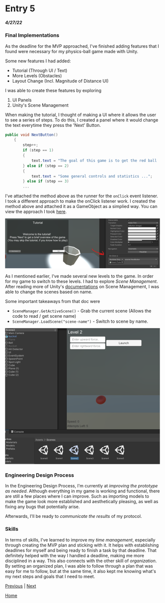 # Entry 5
##### 4/27/22

### Final Implementations

As the deadline for the MVP approached, I've finished adding features that I found were necessary for my physics-ball game made with Unity.

Some new features I had added:

* Tutorial (Through UI / Text)
* More Levels (Obstacles)
* Layout Change (Incl. Magnitude of Distance UI)

I was able to create these features by exploring

1. UI Panels
2. Unity's Scene Management

When making the tutorial, I thought of making a UI where it allows the user to see a series of steps. To do this, I created a panel where it would change the text everytime they press the 'Next' Button.

```c#
public void NextButton()
    {
        step++;
        if (step == 1)
        {
            text.text = "The goal of this game is to get the red ball ...";
        } else if (step == 2)
        {
            text.text = "Some general controls and statistics ...";
        } else if (step == 3)
        ...
```

I've attached the method above as the runner for the `onClick` event listener. I took a different approach to make the onClick listener work. I created the method above and attached it as a GameObject as a simplied way. You can view the approach I took [here](https://answers.unity.com/questions/942622/how-do-you-call-a-function-with-a-button-unity-5-u.html).

![Screenshot 1](images/entry05-1.png)


As I mentioned earlier, I've made several new levels to the game. In order for my game to switch to these levels. I had to explore *Scene Management*. After reading more of Unity's [documentations](https://docs.unity3d.com/ScriptReference/SceneManagement.SceneManager.html) on Scene Management, I was able to change the scenes based on name.

Some important takeaways from that doc were
* `SceneManager.GetActiveScene()` - Grab the current scene (Allows the code to read / get scene name)  
* `SceneManager.LoadScene("scene-name")` - Switch to scene by name.

![Screenshot 2](images/entry05-2.png)



### Engineering Design Process

In the Engineering Design Process, I'm currently at *improving the prototype as needed*. Although everything in my game is working and functional, there are still a few places where I can improve. Such as importing models to make the game look more established and aesthetically pleasing, as well as fixing any bugs that potentially arise.

Afterwards, I'll be ready to *communicate the results* of my protocol.

### Skills

In terms of skills, I've learned to improve my *time management*, especially through creating the MVP plan and sticking with it. It helps with establishing deadlines for myself and being ready to finish a task by that deadline. That definitely helped with the way I handled a deadline, making me more disciplined in a way. This also connects with the other skill of *organization*. By setting an organized plan, I was able to follow through a plan that was easy for me to follow, but at the same time, it also kept me knowing what's my next steps and goals that I need to meet.

[Previous](entry04.md) | [Next](entry06.md)

[Home](../README.md)